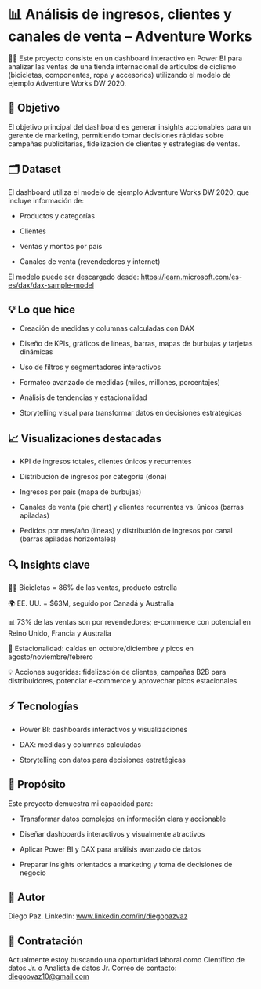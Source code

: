 # 📊 Análisis de ingresos, clientes y canales de venta – Adventure Works

🚴‍♂️ Este proyecto consiste en un dashboard interactivo en Power BI para analizar las ventas de una tienda internacional de artículos de ciclismo (bicicletas, componentes, ropa y accesorios) utilizando el modelo de ejemplo Adventure Works DW 2020.

## 🔹 Objetivo

El objetivo principal del dashboard es generar insights accionables para un gerente de marketing, permitiendo tomar decisiones rápidas sobre campañas publicitarias, fidelización de clientes y estrategias de ventas.

## 🗂 Dataset

El dashboard utiliza el modelo de ejemplo Adventure Works DW 2020, que incluye información de:

* Productos y categorías

* Clientes

* Ventas y montos por país

* Canales de venta (revendedores y internet)

El modelo puede ser descargado desde: https://learn.microsoft.com/es-es/dax/dax-sample-model

## 💡 Lo que hice

* Creación de medidas y columnas calculadas con DAX

* Diseño de KPIs, gráficos de líneas, barras, mapas de burbujas y tarjetas dinámicas

* Uso de filtros y segmentadores interactivos

* Formateo avanzado de medidas (miles, millones, porcentajes)

* Análisis de tendencias y estacionalidad

* Storytelling visual para transformar datos en decisiones estratégicas

## 📈 Visualizaciones destacadas

* KPI de ingresos totales, clientes únicos y recurrentes

* Distribución de ingresos por categoría (dona)

* Ingresos por país (mapa de burbujas)

* Canales de venta (pie chart) y clientes recurrentes vs. únicos (barras apiladas)

* Pedidos por mes/año (líneas) y distribución de ingresos por canal (barras apiladas horizontales)

## 🔍 Insights clave

🚴‍♂️ Bicicletas = 86% de las ventas, producto estrella

🌍 EE. UU. = $63M, seguido por Canadá y Australia

📊 73% de las ventas son por revendedores; e-commerce con potencial en Reino Unido, Francia y Australia

📅 Estacionalidad: caídas en octubre/diciembre y picos en agosto/noviembre/febrero

💡 Acciones sugeridas: fidelización de clientes, campañas B2B para distribuidores, potenciar e-commerce y aprovechar picos estacionales

## ⚡ Tecnologías

* Power BI: dashboards interactivos y visualizaciones

* DAX: medidas y columnas calculadas

* Storytelling con datos para decisiones estratégicas

## 🎯 Propósito

Este proyecto demuestra mi capacidad para:

* Transformar datos complejos en información clara y accionable

* Diseñar dashboards interactivos y visualmente atractivos

* Aplicar Power BI y DAX para análisis avanzado de datos

* Preparar insights orientados a marketing y toma de decisiones de negocio

## 👤 Autor

Diego Paz. 
LinkedIn: www.linkedin.com/in/diegopazvaz

## 💼 Contratación

Actualmente estoy buscando una oportunidad laboral como Científico de datos Jr. o Analista de datos Jr.
Correo de contacto: diegopvaz10@gmail.com
